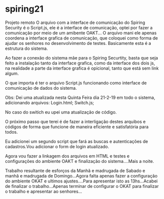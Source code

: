 # spiring21
Projeto remoto
O arquivo com a interface de comunicação do Spiring Security é o Script.js, ele é a interface de comunicação, optei por fazer a comunicação 
por meio de um amibente OAKT...
O arquivo mani ele apenas coordena a interface grafica de comunicação, que coloquei como forma de ajudar os senhores no desenvolvimento de testes.
Basicamente esta é a estrutura do sistema.

Ao fazer a conexão do sistema mãe para o Spiring Securtity, basta que seja feito a instalação tanto da interface grafica, como da interface dos dois js, na realidade a parte da interface grafica é opicional, tanto que está sem link algum.

O que importa é ter o arquivo Script.js funcionando como interface de comunicação de dados do sistema.

Obs: Dei uma atualizada nesta Quinta Feira dia 21-2-19 em todo o sistema, adicionando arquivos:
Login.html;
Switch.js;

No caso do switich eu upei uma atualização de código.

O próximo passo que terei é de fazer a interligação destes arquibos e códigos de forma que funcione de maneira eficiente e satisfatória para todos.

Eu adicionei um segundo script que fará as buscas e autenticações de cadastros.Vou adicionar o form de login atualizado.

Agora vou fazer a linkagem dos arquivos em HTML e testes e configurações do ambiente OAKT e finalização do sistema....Mais a noite.

Trabalho resultante de esforços da Manhã e madrugada de Sabado e manhã e madrugada de Domingo...Agora falta apenas fazer a configuração do ambiente OKAT e ultimos ajustes....Para apresentar isto as 13hs...Acabei de finalizar o trabalho...Apenas terminar de configurar o OKAT para finalizar o trabalho e apresentar ao senhores...


